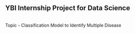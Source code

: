 <h2>YBI Internship Project for Data Science</h2><br>
Topic - Classification Model to Identify Multiple Disease
